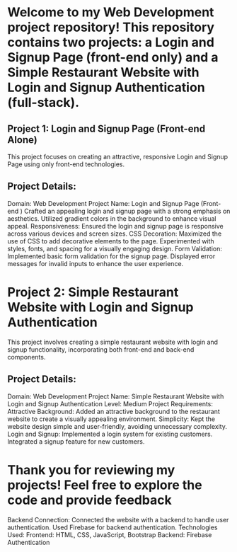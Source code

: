 # Welcome to my Web Development project repository! This repository contains two projects: a Login and Signup Page (front-end only) and a Simple Restaurant Website with Login and Signup Authentication (full-stack).

## Project 1: Login and Signup Page (Front-end Alone)
This project focuses on creating an attractive, responsive Login and Signup Page using only front-end technologies.

## Project Details:
Domain: Web Development
Project Name: Login and Signup Page (Front-end )
Crafted an appealing login and signup page with a strong emphasis on aesthetics.
Utilized gradient colors in the background to enhance visual appeal.
Responsiveness:
Ensured the login and signup page is responsive across various devices and screen sizes.
CSS Decoration:
Maximized the use of CSS to add decorative elements to the page.
Experimented with styles, fonts, and spacing for a visually engaging design.
Form Validation:
Implemented basic form validation for the signup page.
Displayed error messages for invalid inputs to enhance the user experience.
# Project 2: Simple Restaurant Website with Login and Signup Authentication
This project involves creating a simple restaurant website with login and signup functionality, incorporating both front-end and back-end components.

## Project Details:
Domain: Web Development
Project Name: Simple Restaurant Website with Login and Signup Authentication
Level: Medium
Project Requirements:
Attractive Background:
Added an attractive background to the restaurant website to create a visually appealing environment.
Simplicity:
Kept the website design simple and user-friendly, avoiding unnecessary complexity.
Login and Signup:
Implemented a login system for existing customers.
Integrated a signup feature for new customers.

# Thank you for reviewing my projects! Feel free to explore the code and provide feedback
Backend Connection:
Connected the website with a backend to handle user authentication.
Used Firebase for backend authentication.
Technologies Used:
Frontend: HTML, CSS, JavaScript, Bootstrap
Backend: Firebase Authentication

